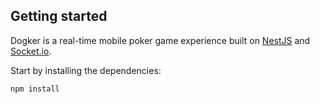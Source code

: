 ## Getting started

Dogker is a real-time mobile poker game experience built on [NestJS](https://nestjs.com/) and [Socket.io](https://socket.io/).

Start by installing the dependencies:

```
npm install
```
